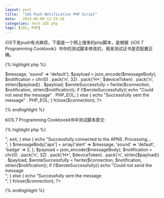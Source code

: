 ```yaml
---
layout: post
title:  "iOS Push Notification PHP Script"
date:   2014-06-09 12:25:10
categories: tech iOS php
tags: [iOS, PHP]
---
```


iOS下发push有点麻烦，下面是一个网上搜来的php脚本，是根据《iOS 7 Programming Cookbook》书中的测试脚本修改的，用来测试证书是否配置正确。

{% highlight php %}

<?php
    // Development环境使用
    // $apnsServer = 'ssl://gateway.sandbox.push.apple.com:2195';
    // Distribution环境使用
    $apnsServer = 'ssl://gateway.push.apple.com:2195';
    // 设备的token信息
    $deviceToken = '244e68bc18f49652ab4b274e1ee9e5246f22815a4d8f2e88a03c1b9b23ed7a4e';
    // 发push用的证书
    $pushCertAndKeyPemFile = 'ck.pem';

    $stream = stream_context_create();

    // 证书密码，如果没有密码则不需要
    // $privateKeyPassword = 'quizup2014';
    // stream_context_set_option($stream, 'ssl', 'passphrase', $privateKeyPassword);

    stream_context_set_option($stream, 'ssl', 'local_cert', $pushCertAndKeyPemFile);
    $connectionTimeout = 20;
    $connectionType = STREAM_CLIENT_CONNECT | STREAM_CLIENT_PERSISTENT;
    $connection = stream_socket_client($apnsServer,
                                       $errorNumber,
                                       $errorString,
                                       $connectionTimeout,
                                       $connectionType,
                                       $stream);
  if (!$connection){
    echo "Failed to connect to the APNS server. Error no = $errorNumber"; exit;
  } else {
    echo "Successfully connected to the APNS. Processing..." . PHP_EOL;
  }

  $message = 'Welcome to Push';
  $messageBody['aps'] = array('alert' => $message, 'sound' => 'default');
  $payload = json_encode($messageBody);
  $notification = chr(0) . pack('n', 32) . pack('H*', $deviceToken) . pack('n', strlen($payload)) . $payload;
  $wroteSuccessfully = fwrite($connection, $notification, strlen($notification));
  if (!$wroteSuccessfully){
    echo "Could not send the message" . PHP_EOL;
  } else {
    echo "Successfully sent the message" . PHP_EOL;
  }
  fclose($connection);
?>

{% endhighlight %}

《iOS 7 Programming Cookbook》书中测试脚本原文:

{% highlight php %}

<?php
    /* We are using the sandbox version of the APNS for development. For production
     environments, change this to ssl://gateway.push.apple.com:2195 */
    $apnsServer = 'ssl://gateway.sandbox.push.apple.com:2195';
    /* Make sure this is set to the password that you set for your private key
     when you exported it to the .pem file using openssl on your OS X */
    $privateKeyPassword = '1234';
    /* Put your own message here if you want to */
    $message = 'Welcome to iOS 7 Push Notifications';
    /* Pur your device token here */
    $deviceToken = '05924634A8EB6B84437A1E8CE02E6BE6683DEC83FB38680A7DFD6A04C6CC586E';
    /* Replace this with the name of the file that you have placed by your PHP
     script file, containing your private key and certificate that you generated
     earlier */
    $pushCertAndKeyPemFile = 'PushCertificateAndKey.pem';
    $stream = stream_context_create();
    stream_context_set_option($stream,
                              'ssl',
                              'passphrase',
                              $privateKeyPassword);
    stream_context_set_option($stream,
                              'ssl',
                              'local_cert',
                              $pushCertAndKeyPemFile);
    $connectionTimeout = 20;
    $connectionType = STREAM_CLIENT_CONNECT | STREAM_CLIENT_PERSISTENT;
    $connection = stream_socket_client($apnsServer,
                                       $errorNumber,
                                       $errorString,
                                       $connectionTimeout,
                                       $connectionType,
                                       $stream);
    if (!$connection){
        echo "Failed to connect to the APNS server. Error no = $errorNumber<br/>"; exit;
    } else {
        echo "Successfully connected to the APNS. Processing...</br>";
    }

    $messageBody['aps'] = array('alert' => $message, 'sound' => 'default',
                                'badge' => 2,
                                );
    $payload = json_encode($messageBody);
    $notification = chr(0) .
                    pack('n', 32) .
                    pack('H*', $deviceToken) .
                    pack('n', strlen($payload)) .
                    $payload;
    $wroteSuccessfully = fwrite($connection, $notification, strlen($notification));
    if (!$wroteSuccessfully){
        echo "Could not send the message<br/>";
    } else {
        echo "Successfully sent the message<br/>"; }
    fclose($connection);
?>

{% endhighlight %}